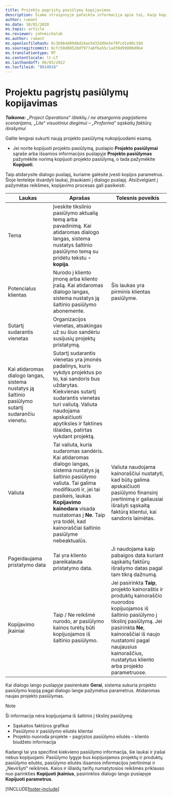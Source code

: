 ```yaml
---
title: Projektu pagrįstų pasiūlymų kopijavimas
description: Šiame straipsnyje pateikta informacija apie tai, kaip kopijuoti projektu pagrįstus pasiūlymus programoje „Project Operations“.
author: rumant
ms.date: 10/01/2020
ms.topic: article
ms.reviewer: johnmichalak
ms.author: rumant
ms.openlocfilehash: 6c3b964d89d6d24ae5d32dd9e5e79fcd1e90c19d
ms.sourcegitcommit: 6cfc50d89528df977a8f6a55c1ad39d99800d9b4
ms.translationtype: MT
ms.contentlocale: lt-LT
ms.lasthandoff: 06/03/2022
ms.locfileid: "8914918"
---
```

# <a name="copy-project-based-quotes"></a>Projektu pagrįstų pasiūlymų kopijavimas

_**Taikoma:** „Project Operations“ išteklių / ne atsargomis pagrįstiems scenarijams, „Lite“ visuotiniui diegimui – „Proforma“ sąskaitų faktūrų išrašymui_

Galite lengvai sukurti naują projekto pasiūlymą nukopijuodami esamą. 

- Jei norite kopijuoti projekto pasiūlymą, puslapio **Projekto pasiūlymai** sąraše arba išsamios informacijos puslapyje **Projekto pasiūlymas** pažymėkite norimą kopijuoti projekto pasiūlymą, o tada pažymėkite **Kopijuoti**.

Taip atidarysite dialogo puslapį, kuriame galėsite įvesti kopijos parametrus. Šioje lentelėje išvardyti laukai, įtraukiami į dialogo puslapį. Atsižvelgiant į pažymėtas reikšmes, kopijavimo procesas gali pasikeisti.

| **Laukas** | **Aprašas** | **Tolesnis poveikis** |
| --- | --- | --- |
| Tema | Įveskite tikslinio pasiūlymo aktualią temą arba pavadinimą. Kai atidaromas dialogo langas, sistema nustatys šaltinio pasiūlymo temą su pridėtu tekstu **-kopija**. | |
| Potencialus klientas | Nurodo į kliento įmonę arba kliento įrašą. Kai atidaromas dialogo langas, sistema nustatys ją šaltinio pasiūlymo abonemente. | Šis laukas yra pirminis klientas pasiūlyme. |
| Sutartį sudarantis vienetas | Organizacijos vienetas, atsakingas už su šiuo sandėriu susijusių projektų pristatymą.
Kai atidaromas dialogo langas, sistema nustatys ją šaltinio pasiūlymo sutartį sudarančiu vienetu. | Sutartį sudarantis vienetas yra įmonės padalinys, kuris vykdys projektus po to, kai sandoris bus uždarytas. Kiekvienas sutartį sudarantis vienetas turi valiutą. Valiuta naudojama apskaičiuoti apytiksles ir faktines išlaidas, patirtas vykdant projektą. |
| Valiuta | Tai valiuta, kuria sudaromas sandėris. Kai atidaromas dialogo langas, sistema nustatys ją šaltinio pasiūlymo valiuta. Tai galima modifikuoti ir, jei tai pasikeis, laukas **Kopijavimo kainodara** visada nustatomas į **Ne**. Taip yra todėl, kad kainoraščiai šaltinio pasiūlyme nebeaktualūs. | Valiuta naudojama kainoraščiui nustatyti, kad būtų galima apskaičiuoti pasiūlymo finansinį įvertinimą ir galiausiai išrašyti sąskaitą faktūrą klientui, kai sandoris laimėtas. |
| Pageidaujama pristatymo data | Tai yra kliento pareikalauta pristatymo data. | Ji naudojama kaip pabaigos data kuriant sąskaitų faktūrų išrašymo datas pagal tam tikrą dažnumą. |
| Kopijavimo įkainiai | Taip / Ne reikšmė nurodo, ar pasiūlymo kainos turėtų būti kopijuojamos iš šaltinio pasiūlymo. | Jei pasirinkta **Taip**, projekto kainoraštis ir produktų kainoraščio nuorodos kopijuojamos iš šaltinio pasiūlymo į tikslinį pasiūlymą. Jei pasirinkta **Ne**, kainoraščiai iš naujo nustatomi pagal naujausius kainoraščius, nustatytus kliento arba projekto parametruose. |

Kai dialogo lango puslapyje pasirenkate **Gerai**, sistema sukuria projekto pasiūlymo kopiją pagal dialogo lange pažymėtus parametrus. Atidaromas naujas projekto pasiūlymas. 

> [!NOTE]
> Ši informacija nėra kopijuojama iš šaltinio į tikslinį pasiūlymą:
>
> - Sąskaitos faktūros grafikai
> - Pasiūlymo ir pasiūlymo eilutės klientai
> - Projekto nuoroda projekte – pagrįstos pasiūlymo eilutės – kliento biudžeto informacija
>
>Kadangi tai yra specifinė kiekvieno pasiūlymo informacija, šie laukai ir įrašai nebus kopijuojami. Pasiūlymo lygyje bus kopijuojamos projektų ir produktų pasiūlymo eilutės, pasiūlymo eilutės išsamios informacijos įvertinimai ir „Neviršyti“ reikšmės. Kaios ir išlaidų tarifų numatytosios reikšmės priklauso nuo parinkties **Kopijuoti įkainius**, pasirinktos dialogo lango puslapyje **Kopijuoti parametrus**.


[!INCLUDE[footer-include](../includes/footer-banner.md)]